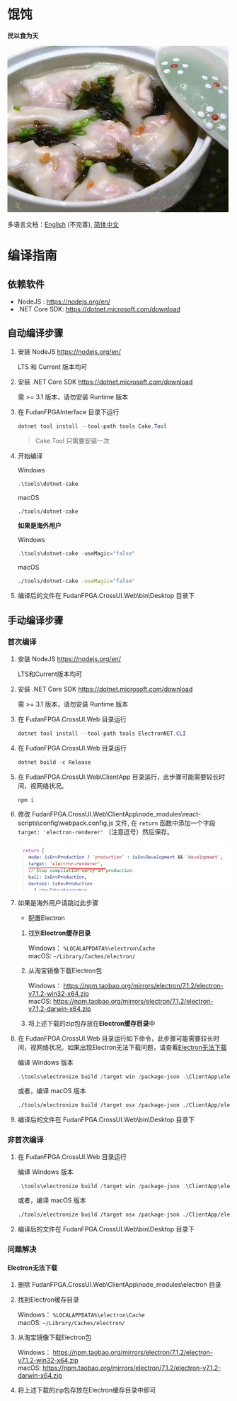 # 馄饨

**民以食为天**

![wonton](./Imgs/wonton.jpg)

多语言文档：[English](./README.en-US.md) (不完善), [简体中文](./README.md)

# 编译指南

## 依赖软件

- NodeJS : https://nodejs.org/en/
- .NET Core SDK: https://dotnet.microsoft.com/download

## 自动编译步骤

1. 安装 NodeJS https://nodejs.org/en/
    
    LTS 和 Current 版本均可

2. 安装 .NET Core SDK https://dotnet.microsoft.com/download

    需 >= 3.1 版本，请勿安装 Runtime 版本

3. 在 FudanFPGAInterface 目录下运行

    ```powershell
    dotnet tool install --tool-path tools Cake.Tool
    ```

    > Cake.Tool 只需要安装一次

4. 开始编译

    Windows
    ```powershell
    .\tools\dotnet-cake
    ```

    macOS
    ```bash
    ./tools/dotnet-cake
    ```

    **如果是海外用户**

    Windows
    ```powershell
    .\tools\dotnet-cake -useMagic="false"
    ```

    macOS
    ```bash
    ./tools/dotnet-cake -useMagic="false"
    ```

5. 编译后的文件在 FudanFPGA.CrossUI.Web\bin\Desktop 目录下

## 手动编译步骤

### 首次编译

1. 安装 NodeJS https://nodejs.org/en/
    
    LTS和Current版本均可

2. 安装 .NET Core SDK https://dotnet.microsoft.com/download

    需 >= 3.1 版本，请勿安装 Runtime 版本

3. 在 FudanFPGA.CrossUI.Web 目录运行

    ```powershell
    dotnet tool install --tool-path tools ElectronNET.CLI
    ```

4. 在 FudanFPGA.CrossUI.Web 目录运行

    ```powershell
    dotnet build -c Release
    ```

5. 在 FudanFPGA.CrossUI.Web\ClientApp 目录运行，此步骤可能需要较长时间，视网络状况。

    ```powershell
    npm i
    ```

6. 修改 FudanFPGA.CrossUI.Web\ClientApp\node_modules\react-scripts\config\webpack.config.js 文件, 在 ```return``` 函数中添加一个字段 ```target: 'electron-renderer'``` （注意逗号）然后保存。

    ![webpack](./Imgs/target.png)

7. 如果是海外用户请跳过此步骤

    - 配置Electron

    1. 找到**Electron缓存目录**

        Windows： ```%LOCALAPPDATA%\electron\Cache``` <br>
        macOS:  ```~/Library/Caches/electron/```

    2. 从淘宝镜像下载Electron包

        Windows： https://npm.taobao.org/mirrors/electron/7.1.2/electron-v7.1.2-win32-x64.zip <br>
        macOS:    https://npm.taobao.org/mirrors/electron/7.1.2/electron-v7.1.2-darwin-x64.zip

    3. 将上述下载的zip包存放在**Electron缓存目录**中

8. 在 FudanFPGA.CrossUI.Web 目录运行如下命令，此步骤可能需要较长时间，视网络状况。如果出现Electron无法下载问题，请查看[Electron无法下载](####Electron无法下载)

    编译 Windows 版本
    ```powershell
    .\tools\electronize build /target win /package-json .\ClientApp\electron.package.json
    ```

    或者，编译 macOS 版本
    ```bash
    ./tools/electronize build /target osx /package-json ./ClientApp/electron.package.json
    ```
9. 编译后的文件在 FudanFPGA.CrossUI.Web\bin\Desktop 目录下

### 非首次编译

1. 在 FudanFPGA.CrossUI.Web 目录运行

    编译 Windows 版本
    ```powershell
    .\tools\electronize build /target win /package-json .\ClientApp\electron.package.json
    ```

    或者，编译 macOS 版本
    ```bash
    ./tools/electronize build /target osx /package-json ./ClientApp/electron.package.json
    ```
2. 编译后的文件在 FudanFPGA.CrossUI.Web\bin\Desktop 目录下

### 问题解决

#### Electron无法下载

1. 删除 FudanFPGA.CrossUI.Web\ClientApp\node_modules\electron 目录

2. 找到Electron缓存目录

    Windows： ```%LOCALAPPDATA%\electron\Cache``` <br>
    macOS: ```~/Library/Caches/electron/```

3. 从淘宝镜像下载Electron包

    Windows： https://npm.taobao.org/mirrors/electron/7.1.2/electron-v7.1.2-win32-x64.zip <br>
    macOS:    https://npm.taobao.org/mirrors/electron/7.1.2/electron-v7.1.2-darwin-x64.zip

4. 将上述下载的zip包存放在Electron缓存目录中即可